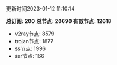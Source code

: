 更新时间2023-01-12 11:10:14

**总订阅: 200**
**总节点: 20690**
**有效节点: 12618**
- v2ray节点: 8579
- trojan节点: 1877
- ss节点: 1996
- ssr节点: 166
